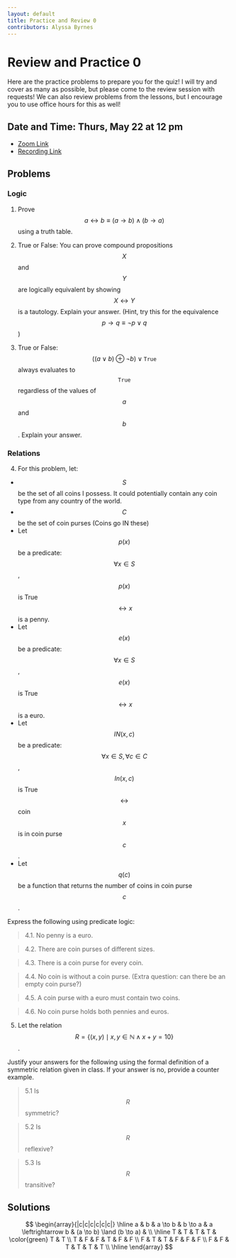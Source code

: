 ```yaml
---
layout: default
title: Practice and Review 0
contributors: Alyssa Byrnes
---
```


# Review and Practice 0

Here are the practice problems to prepare you for the quiz! I will try and cover as many as possible, but please come to the review session with requests! We can also review problems from the lessons, but I encourage you to use office hours for this as well!

## Date and Time: Thurs, May 22 at 12 pm
* [Zoom Link](https://unc.zoom.us/j/91069874856)
* [Recording Link](/)



## Problems

### Logic 

1. Prove $$a \leftrightarrow b \equiv (a \rightarrow b) \land (b \rightarrow a)$$ using a truth table.

2. True or False: You can prove compound propositions $$X$$ and $$Y$$ are logically equivalent by showing $$X \leftrightarrow Y$$ is a tautology. Explain your answer.
(Hint, try this for the equivalence $$p \rightarrow q \equiv \neg p \lor q$$)

3. True or False: $$((a \lor b) \oplus \neg b) \lor \texttt{True}$$ always evaluates to $$\texttt{True}$$ regardless of the values of $$a$$ and $$b$$. Explain your answer.


### Relations

4. For this problem, let:

* $$S$$ be the set of all coins I possess. It could potentially contain any coin type from any country of the world.
* $$C$$ be the set of coin purses (Coins go IN these)
* Let $$p(x)$$ be a predicate:  $$\forall x \in S$$, $$p(x)$$ is True $$\leftrightarrow x$$ is a penny. 
* Let $$e(x)$$ be a predicate:  $$\forall x \in S$$, $$e(x)$$ is True $$\leftrightarrow x$$ is a euro. 
* Let $$IN(x,c)$$ be a predicate:  $$\forall x \in S, \forall c \in C$$, $$In(x,c)$$ is True $$\leftrightarrow$$ coin $$x$$ is in coin purse $$c$$. 
* Let $$q(c)$$ be a function that returns the number of coins in coin purse $$c$$.

Express the following using predicate logic:

> 4.1. No penny is a euro.

> 4.2. There are coin purses of different sizes.

> 4.3. There is a coin purse for every coin.

> 4.4. No coin is without a coin purse. (Extra question: can there be an empty coin purse?)

> 4.5. A coin purse with a euro must contain two coins.

> 4.6. No coin purse holds both pennies and euros.



5. Let the relation $$R = \{(x,y) \mid x,y \in \mathbb{N} \land x + y = 10 \}$$.

Justify your answers for the following using the formal definition of a symmetric relation given in class. If your answer is no, provide a counter example.

> 5.1 Is $$R$$ symmetric? 

> 5.2 Is $$R$$ reflexive? 

> 5.3 Is $$R$$ transitive? 



## Solutions

$$
\begin{array}{|c|c|c|c|c|c|}
\hline
a  & b & a \to b & b \to a & a \leftrightarrow b  & (a \to b) \land (b \to a) &   \\
\hline
T & T & T & T & \color{green} T & T  \\
T & F & F & T & F & F  \\
F & T & T & F & F & F \\
F & F & T & T & T & T  \\
\hline
\end{array}
$$
